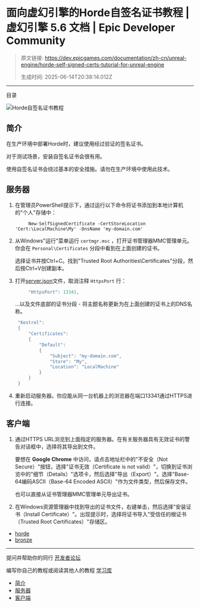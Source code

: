 # 面向虚幻引擎的Horde自签名证书教程 | 虚幻引擎 5.6 文档 | Epic Developer Community

> 原文链接: https://dev.epicgames.com/documentation/zh-cn/unreal-engine/horde-self-signed-certs-tutorial-for-unreal-engine
> 
> 生成时间: 2025-06-14T20:38:14.012Z

---

目录

![Horde自签名证书教程](https://dev.epicgames.com/community/api/documentation/image/ffb84212-1ef0-4b65-9063-f474eb2ef62e?resizing_type=fill&width=1920&height=335)

## 简介

在生产环境中部署Horde时，建议使用经过验证的签名证书。

对于测试场景，安装自签名证书会很有用。

使用自签名证书会绕过基本的安全措施。请勿在生产环境中使用此技术。

## 服务器

1.  在管理员PowerShell提示下，通过运行以下命令将证书添加到本地计算机的"个人"存储中：
    
    ```shell
         New-SelfSignedCertificate -CertStoreLocation 'Cert:\LocalMachine\My' -DnsName 'my-domain.com'
    ```
    
2.  从Windows"运行"菜单运行 `certmgr.msc` ，打开证书管理器MMC管理单元。你会在 `Personal\Certificates` 分段中看到在上面创建的证书。
    
    选择证书并按Ctrl+C。找到"Trusted Root Authorities\\Certificates"分段，然后按Ctrl+V创建副本。
    
3.  打开[server.json](/documentation/zh-cn/unreal-engine/horde-orientation-for-unreal-engine)文件，取消注释 `HttpsPort` 行：
    
    ```cpp
         "HttpsPort": 13341,
    ```
    
    ...以及文件底部的证书分段 - 将主题名称更新为在上面创建的证书上的DNS名称。
    
    ```cpp
     "Kestrel":
     {
         "Certificates":
         {
             "Default":
             {
                 "Subject": "my-domain.com",
                 "Store": "My",
                 "Location": "LocalMachine"
             }
         }
     }
    ```
    
4.  重新启动服务器。你应能从同一台机器上的浏览器在端口13341通过HTTPS进行连接。
    

## 客户端

1.  通过HTTPS URL浏览到上面指定的服务器。在有关服务器具有无效证书的警告对话框中，选择将其导出到文件。
    
    要想在 **Google Chrome** 中访问，请点击地址栏中的"不安全（Not Secure）"按钮，选择"证书无效（Certificate is not valid）"，切换到证书浏览中的"细节（Details）"选项卡，然后选择"导出（Export）"。选择"Base-64编码ASCII（Base-64 Encoded ASCII）"作为文件类型，然后保存文件。
    
    也可以直接从证书管理器MMC管理单元导出证书。
    
2.  在Windows资源管理器中找到导出的证书文件，右键单击，然后选择"安装证书（Install Certificate）"。出现提示时，选择将证书导入"受信任的根证书（Trusted Root Certificates）"存储区。
    

-   [horde](https://dev.epicgames.com/community/search?query=horde)
-   [bronze](https://dev.epicgames.com/community/search?query=bronze)

* * *

提问并帮助你的同行 [开发者论坛](https://forums.unrealengine.com/categories?tag=unreal-engine)

编写你自己的教程或阅读其他人的教程 [学习库](https://dev.epicgames.com/community/unreal-engine/learning)

-   [简介](/documentation/zh-cn/unreal-engine/horde-self-signed-certs-tutorial-for-unreal-engine#%E7%AE%80%E4%BB%8B)
-   [服务器](/documentation/zh-cn/unreal-engine/horde-self-signed-certs-tutorial-for-unreal-engine#%E6%9C%8D%E5%8A%A1%E5%99%A8)
-   [客户端](/documentation/zh-cn/unreal-engine/horde-self-signed-certs-tutorial-for-unreal-engine#%E5%AE%A2%E6%88%B7%E7%AB%AF)